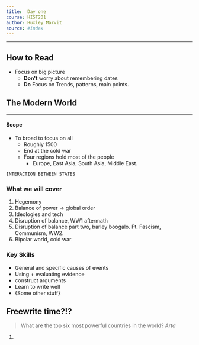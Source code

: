```yaml
---
title:  Day one 
course: HIST201 
author: Huxley Marvit
source: #index
---
```


---

## How to Read
- Focus on big picture
	- **Don't** worry about remembering dates
	- **Do** Focus on Trends, patterns, main points.


## The Modern World
---
#### Scope 
- To broad to focus on all
	- Roughly 1500
	- End at the cold war
	- Four regions hold most of the people
		- Europe, East Asia, South Asia, Middle East.

`INTERACTION BETWEEN STATES`

### What we will cover
1. Hegemony 
2. Balance of power -> global order 
3. Ideologies and tech 
4. Disruption of balance, WW1 aftermath 
5. Disruption of balance part two, barley boogalo. Ft. Fascism, Communism, WW2. 
6. Bipolar world, cold war


### Key Skills

- General and specific causes of events 
- Using + evaluating evidence
- construct arguments 
- Learn to write well
- {Some other stuff}



## Freewrite time?!?
> What are the top six most powerful countries in the world? 
> *Arta*

1. 














